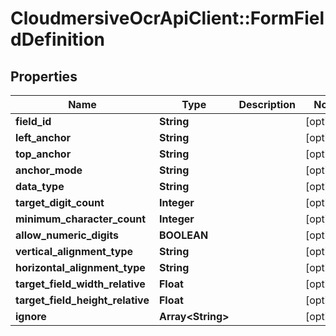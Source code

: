 # CloudmersiveOcrApiClient::FormFieldDefinition

## Properties
Name | Type | Description | Notes
------------ | ------------- | ------------- | -------------
**field_id** | **String** |  | [optional] 
**left_anchor** | **String** |  | [optional] 
**top_anchor** | **String** |  | [optional] 
**anchor_mode** | **String** |  | [optional] 
**data_type** | **String** |  | [optional] 
**target_digit_count** | **Integer** |  | [optional] 
**minimum_character_count** | **Integer** |  | [optional] 
**allow_numeric_digits** | **BOOLEAN** |  | [optional] 
**vertical_alignment_type** | **String** |  | [optional] 
**horizontal_alignment_type** | **String** |  | [optional] 
**target_field_width_relative** | **Float** |  | [optional] 
**target_field_height_relative** | **Float** |  | [optional] 
**ignore** | **Array&lt;String&gt;** |  | [optional] 



